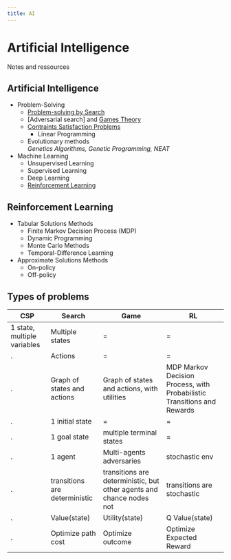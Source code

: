 ```yaml
---
title: AI
---
```


# Artificial Intelligence

Notes and ressources

##  Artificial Intelligence

* Problem-Solving
    * [Problem-solving by Search](/ai/algo)
    * [Adversarial search] and [Games Theory](/ai/game-theory)
    * [Contraints Satisfaction Problems](/ai/csp)
        * Linear Programming
    * Evolutionary methods  
        *Genetics Algorithms, Genetic Programming, NEAT*
* Machine Learning
    * Unsupervised Learning
    * Supervised Learning
    * Deep Learning
    * [Reinforcement Learning](/ai/RL)


## Reinforcement Learning

* Tabular Solutions Methods
    * Finite Markov Decision Process (MDP)
    * Dynamic Programming
    * Monte Carlo Methods
    * Temporal-Difference Learning  
* Approximate Solutions Methods
    * On-policy
    * Off-policy


## Types of problems

CSP | Search | Game | RL
--- | --- | --- | --- 
1 state, multiple variables | Multiple states | = | =
. | Actions | = | = 
. | Graph of states and actions | Graph of states and actions, with utilities | MDP Markov Decision Process, with Probabilistic Transitions and Rewards 
. | 1 initial state | = | = 
. | 1 goal state | multiple terminal states | =
. | 1 agent | Multi-agents adversaries | stochastic env
. | transitions are deterministic | transitions are deterministic, but other agents and chance nodes not | transitions are stochastic
. | Value(state) | Utility(state) | Q Value(state)
. | Optimize path cost | Optimize outcome | Optimize Expected Reward 
